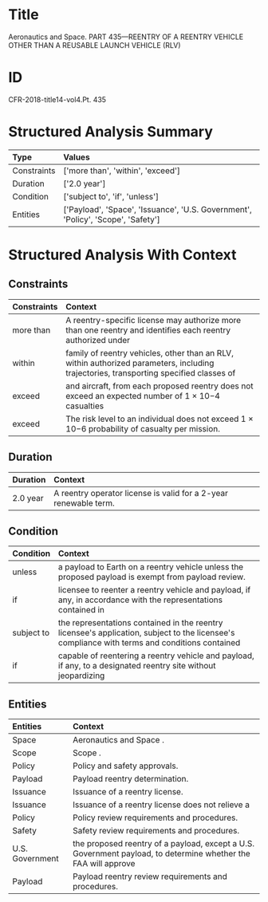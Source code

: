 # Title

 Aeronautics and Space. PART 435—REENTRY OF A REENTRY VEHICLE OTHER THAN A REUSABLE LAUNCH VEHICLE (RLV)


# ID

 CFR-2018-title14-vol4.Pt. 435


# Structured Analysis Summary

| Type        | Values                                                                           |
|:------------|:---------------------------------------------------------------------------------|
| Constraints | ['more than', 'within', 'exceed']                                                |
| Duration    | ['2.0 year']                                                                     |
| Condition   | ['subject to', 'if', 'unless']                                                   |
| Entities    | ['Payload', 'Space', 'Issuance', 'U.S. Government', 'Policy', 'Scope', 'Safety'] |


# Structured Analysis With Context

 


## Constraints

| Constraints   | Context                                                                                                                                |
|:--------------|:---------------------------------------------------------------------------------------------------------------------------------------|
| more than     | A reentry-specific license may authorize  more than one reentry and identifies each reentry authorized under                           |
| within        | family of reentry vehicles, other than an RLV, within authorized parameters, including trajectories, transporting specified classes of |
| exceed        | and aircraft, from each proposed reentry does not exceed an expected number of 1 &#215; 10&#8722;4 casualties                          |
| exceed        | The risk level to an individual does not exceed  1 &#215; 10&#8722;6 probability of casualty per mission.                              |


## Duration

| Duration   | Context                                                          |
|:-----------|:-----------------------------------------------------------------|
| 2.0 year   | A reentry operator license is valid for a 2-year renewable term. |


## Condition

| Condition   | Context                                                                                                                                       |
|:------------|:----------------------------------------------------------------------------------------------------------------------------------------------|
| unless      | a payload to Earth on a reentry vehicle unless  the proposed payload is exempt from payload review.                                           |
| if          | licensee to reenter a reentry vehicle and payload, if any, in accordance with the representations contained in                                |
| subject to  | the representations contained in the reentry licensee's application, subject to the licensee's compliance with terms and conditions contained |
| if          | capable of reentering a reentry vehicle and payload, if any, to a designated reentry site without jeopardizing                                |


## Entities

| Entities        | Context                                                                                                        |
|:----------------|:---------------------------------------------------------------------------------------------------------------|
| Space           | Aeronautics and  Space .                                                                                       |
| Scope           | Scope .                                                                                                        |
| Policy          | Policy  and safety approvals.                                                                                  |
| Payload         | Payload  reentry determination.                                                                                |
| Issuance        | Issuance  of a reentry license.                                                                                |
| Issuance        | Issuance of a reentry license does not relieve a                                                               |
| Policy          | Policy  review requirements and procedures.                                                                    |
| Safety          | Safety  review requirements and procedures.                                                                    |
| U.S. Government | the proposed reentry of a payload, except a U.S. Government payload, to determine whether the FAA will approve |
| Payload         | Payload  reentry review requirements and procedures.                                                           |


